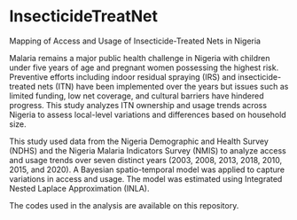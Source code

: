 # InsecticideTreatNet
Mapping of Access and Usage of Insecticide-Treated Nets in Nigeria

Malaria remains a major public health challenge in Nigeria with children under five years of age and pregnant women possessing the highest risk. Preventive efforts including indoor residual spraying (IRS) and insecticide-treated nets (ITN) have been implemented over the years but issues such as limited funding, low net coverage, and cultural barriers have hindered progress. This study analyzes ITN ownership and usage trends across Nigeria to assess local-level variations and differences based on household size.

This study used data from the Nigeria Demographic and Health Survey (NDHS) and the Nigeria Malaria Indicators Survey (NMIS) to analyze access and usage trends over seven distinct years (2003, 2008, 2013, 2018, 2010, 2015, and 2020).
A Bayesian spatio-temporal model was applied to capture variations in access and usage. The model was estimated using Integrated Nested Laplace Approximation (INLA).

The codes used in the analysis are available on this repository. 
